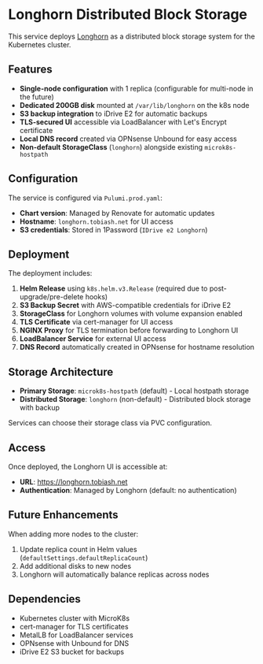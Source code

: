 # Longhorn Distributed Block Storage

This service deploys [Longhorn](https://longhorn.io/) as a distributed block storage system for the Kubernetes cluster.

## Features

- **Single-node configuration** with 1 replica (configurable for multi-node in the future)
- **Dedicated 200GB disk** mounted at `/var/lib/longhorn` on the k8s node
- **S3 backup integration** to iDrive E2 for automatic backups
- **TLS-secured UI** accessible via LoadBalancer with Let's Encrypt certificate
- **Local DNS record** created via OPNsense Unbound for easy access
- **Non-default StorageClass** (`longhorn`) alongside existing `microk8s-hostpath`

## Configuration

The service is configured via `Pulumi.prod.yaml`:

- **Chart version**: Managed by Renovate for automatic updates
- **Hostname**: `longhorn.tobiash.net` for UI access
- **S3 credentials**: Stored in 1Password (`IDrive e2 Longhorn`)

## Deployment

The deployment includes:

1. **Helm Release** using `k8s.helm.v3.Release` (required due to post-upgrade/pre-delete hooks)
2. **S3 Backup Secret** with AWS-compatible credentials for iDrive E2
3. **StorageClass** for Longhorn volumes with volume expansion enabled
4. **TLS Certificate** via cert-manager for UI access
5. **NGINX Proxy** for TLS termination before forwarding to Longhorn UI
6. **LoadBalancer Service** for external UI access
7. **DNS Record** automatically created in OPNsense for hostname resolution

## Storage Architecture

- **Primary Storage**: `microk8s-hostpath` (default) - Local hostpath storage
- **Distributed Storage**: `longhorn` (non-default) - Distributed block storage with backup

Services can choose their storage class via PVC configuration.

## Access

Once deployed, the Longhorn UI is accessible at:
- **URL**: https://longhorn.tobiash.net
- **Authentication**: Managed by Longhorn (default: no authentication)

## Future Enhancements

When adding more nodes to the cluster:
1. Update replica count in Helm values (`defaultSettings.defaultReplicaCount`)
2. Add additional disks to new nodes
3. Longhorn will automatically balance replicas across nodes

## Dependencies

- Kubernetes cluster with MicroK8s
- cert-manager for TLS certificates
- MetalLB for LoadBalancer services
- OPNsense with Unbound for DNS
- iDrive E2 S3 bucket for backups
